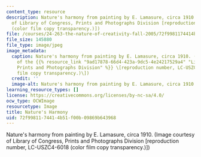 ```yaml
---
content_type: resource
description: Nature's harmony from painting by E. Lamasure, circa 1910. (Image courtesy
  of Library of Congress, Prints and Photographs Division [reproduction number, LC-USZC4-6018
  (color film copy transparency.)])
file: /courses/24-263-the-nature-of-creativity-fall-2005/72f9981174414b51f00b09869b643968_24-263f05.jpg
file_size: 145880
file_type: image/jpeg
image_metadata:
  caption: Nature's harmony from painting by E. Lamasure, circa 1910. (Image courtesy
    of the {{% resource_link "9ad17878-66d4-423a-9dc5-4e24217529a4" "Library of Congress,
    Prints and Photographs Division" %}} \[reproduction number, LC-USZC4-6018 (color
    film copy transparency.)\])
  credit: ''
  image-alt: Nature's harmony from painting by E. Lamasure, circa 1910.
learning_resource_types: []
license: https://creativecommons.org/licenses/by-nc-sa/4.0/
ocw_type: OCWImage
resourcetype: Image
title: Nature's Harmony
uid: 72f99811-7441-4b51-f00b-09869b643968
---
```

Nature's harmony from painting by E. Lamasure, circa 1910. (Image courtesy of Library of Congress, Prints and Photographs Division [reproduction number, LC-USZC4-6018 (color film copy transparency.)])